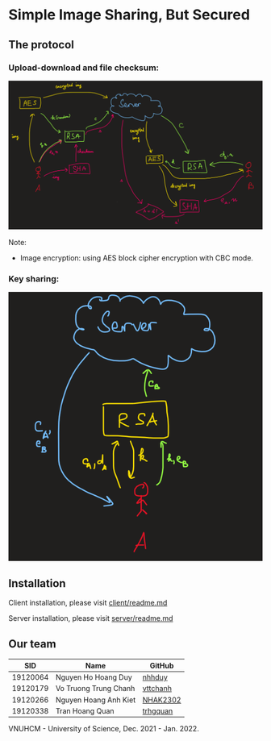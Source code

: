 # Simple Image Sharing, But Secured

## The protocol
### Upload-download and file checksum:

![upload-download-protocol.png](upload-download-protocol.PNG)

Note:
* Image encryption: using AES block cipher encryption with CBC mode.

### Key sharing:

![sharing-protocol.png](sharing-protocol.PNG)

## Installation
Client installation, please visit [client/readme.md](client/readme.md)

Server installation, please visit [server/readme.md](server/readme.md)

## Our team
|   SID   |       Name          |     GitHub     |   
|---------|---------------------|----------------|
|19120064 |Nguyen Ho Hoang Duy  |[nhhduy](https://github.com/nhhduy)|
|19120179 |Vo Truong Trung Chanh |[vttchanh](https://github.com/vttchanh)|
|19120266 |Nguyen Hoang Anh Kiet|[NHAK2302](https://github.com/nhak2302)
|19120338 |Tran Hoang Quan|[trhgquan](https://github.com/trhgquan)

VNUHCM - University of Science, Dec. 2021 - Jan. 2022.
